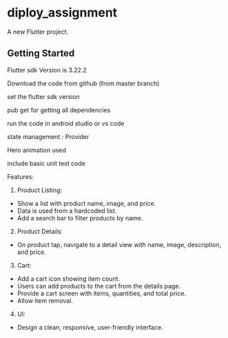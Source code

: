 # diploy_assignment

A new Flutter project.

## Getting Started

Flutter sdk Version is 3.22.2

Download the code from github (from master branch)

set the flutter sdk version 

pub get for getting all dependencies

run the code in android studio or vs code 


state management : Provider

Hero animation used 

include basic unit test code

Features:
1. Product Listing: 
 - Show a list with product name, image, and price. 
 - Data is used from a hardcoded list. 
 - Add a search bar to filter products by name.
2. Product Details: 
 - On product tap, navigate to a detail view with name, image, description, and price.
3. Cart: 
 - Add a cart icon showing item count. 
 - Users can add products to the cart from the details page. 
 - Provide a cart screen with items, quantities, and total price. 
 - Allow item removal.
4. UI: 
 - Design a clean, responsive, user-friendly interface.
